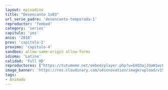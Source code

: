 ```yaml
---
layout: episodios
title: "Desencanto 1x03"
url_serie_padre: 'desencanto-temporada-1'
reproductor: 'fembed'
category: 'series'
capitulo: 'yes'
anio: '2018'
prev: 'capitulo-2'
proximo: 'capitulo-4'
sandbox: allow-same-origin allow-forms
idioma: 'Latino'
calidad: 'Full HD'
reproductores: ["https://tutumeme.net/embed/player.php?u=bXQ3ajJOaW1wcFRGcEs2VW5XRGExTlRPMytmUnc3bHVwcWhoenVIUjI5SHF5TlNwc0taaG1jN2gwZHZSNTlIRHVhV2tZWitkNUtDVDNOL1ZvYW1rYjJWa202ST0&s=&fondo=https%3A%2F%2Fwww.pelisplay.tv%2Fstorage%2Fimagenes%2Fextras%2F4hnouQjsyPS9f7SI1zrRdPfbZdC.jpg"]
image_banner: 'https://res.cloudinary.com/u4innovation/image/upload/v1560736048/final-space-banner-min_fxzmcc.jpg'
tags:
- Animado
---
```












